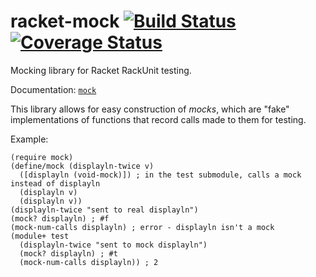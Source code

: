 # racket-mock [![Build Status](https://travis-ci.org/jackfirth/racket-mock.svg)](https://travis-ci.org/jackfirth/racket-mock) [![Coverage Status](https://coveralls.io/repos/jackfirth/racket-mock/badge.svg?branch=master&service=github)](https://coveralls.io/github/jackfirth/racket-mock?branch=master)
Mocking library for Racket RackUnit testing.

Documentation: [`mock`](http://pkg-build.racket-lang.org/doc/mock/index.html)

This library allows for easy construction of *mocks*, which are "fake" implementations of functions that record calls made to them for testing.

Example:

```racket
(require mock)
(define/mock (displayln-twice v)
  ([displayln (void-mock)]) ; in the test submodule, calls a mock instead of displayln
  (displayln v)
  (displayln v))
(displayln-twice "sent to real displayln")
(mock? displayln) ; #f
(mock-num-calls displayln) ; error - displayln isn't a mock
(module+ test
  (displayln-twice "sent to mock displayln")
  (mock? displayln) ; #t
  (mock-num-calls displayln)) ; 2
```
